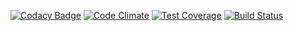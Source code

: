 [![Codacy Badge](https://api.codacy.com/project/badge/322c8a6b27a34af28698654b85be3561)](https://www.codacy.com/app/lewisgoddard/puff-db)
[![Code Climate](https://codeclimate.com/github/eustasy/puff-db/badges/gpa.svg)](https://codeclimate.com/github/eustasy/puff-db)
[![Test Coverage](https://codeclimate.com/github/eustasy/puff-db/badges/coverage.svg)](https://codeclimate.com/github/eustasy/puff-db/coverage)
[![Build Status](https://travis-ci.org/eustasy/puff-db.svg?branch=master)](https://travis-ci.org/eustasy/puff-db)
